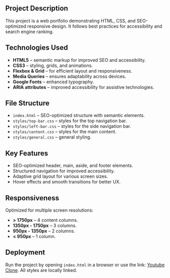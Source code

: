 ## Project Description
This project is a web portfolio demonstrating HTML, CSS, and SEO-optimized responsive design. It follows best practices for accessibility and search engine ranking.

## Technologies Used
- **HTML5** – semantic markup for improved SEO and accessibility.
- **CSS3** – styling, grids, and animations.
- **Flexbox & Grid** – for efficient layout and responsiveness.
- **Media Queries** – ensures adaptability across devices.
- **Google Fonts** – enhanced typography.
- **ARIA attributes** – improved accessibility for assistive technologies.

## File Structure
- `index.html` – SEO-optimized structure with semantic elements.
- `styles/top-bar.css` – styles for the top navigation bar.
- `styles/left-bar.css` – styles for the side navigation bar.
- `styles/content.css` – styles for the main content.
- `styles/general.css` – general styling.

## Key Features
- SEO-optimized header, main, aside, and footer elements.
- Structured navigation for improved accessibility.
- Adaptive grid layout for various screen sizes.
- Hover effects and smooth transitions for better UX.

## Responsiveness
Optimized for multiple screen resolutions:
- **> 1750px** – 4 content columns.
- **1350px - 1750px** – 3 columns.
- **950px - 1350px** – 2 columns.
- **< 950px** – 1 column.

## Deployment
Run the project by opening `index.html` in a browser or use the link: [Youtube Clone](https://crvckxxjvck.github.io/Youtube-Clone). All styles are locally linked.
